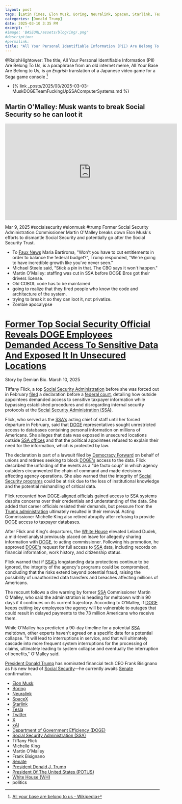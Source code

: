```yaml
---
layout: post
tags: [Latin Times, Elon Musk, Boring, Neuralink, SpaceX, Starlink, Tesla, Twitter, X, xAI, Department of Government Efficiency (DOGE), Social Security Administration (SSA), Tiffany Flick, Michelle King, Martin O’Malley, Frank Bisignano, Senate, President Donald J. Trump, President Of The United States (POTUS), White House (WH), politics]
categories: [Donald Trump]
date: 2025-03-10 3:35 PM
excerpt: ''
#image: 'BASEURL/assets/blog/img/.png'
#description:
#permalink:
title: "All Your Personal Identifiable Information (PII) Are Belong To Us!"
---
```



@RalphHightower: The title,  All Your Personal Identifiable Information (PII) Are Belong To Us, is a paraphrase from an old internet meme, All Your Base Are Belong to Us, is an *Engrish* translation of a Japanese video game for a Sega game console [^1]

[^1]: [All your base are belong to us - Wikipedia](https://en.wikipedia.org/wiki/All_your_base_are_belong_to_us)

- {% link _posts/2025/03/2025-03-03-MuskDOGETeamFuckingUpSSAComputerSystems.md %}

## Martin O'Malley: Musk wants to break Social Security so he can loot it

<iframe width="560" height="315" src="https://www.youtube.com/embed/L5EUeCn81Wg?si=QkJUNtEySdbCISif" title="YouTube video player" frameborder="0" allow="accelerometer; autoplay; clipboard-write; encrypted-media; gyroscope; picture-in-picture; web-share" referrerpolicy="strict-origin-when-cross-origin" allowfullscreen></iframe>

Mar 9, 2025  #socialsecurity #elonmusk #trump
Former Social Security Administration Commissioner Martin O'Malley breaks down Elon Musk's efforts to dismantle Social Security and potentially go after the Social Security Trust. 

- To [Faux News](https://www.foxnews.com/) Maria Bartiroma, "Won't you have to cut entitlements in order to balance the federal budget?", Trump responded, "We're going to have incredible growth like you've never seen."
- Michael Steele said, "Stick a pin in that. The CBO says it won't happen."
- Martin O'Malley: staffing was cut in SSA before DOGE Bros got their drivers license. 
- Old COBOL code has to be maintained 
- going to realize that they fired people who know the code and architecture of the system. 
- trying to break it so they can loot it, not privatize.
- Zombie apocalypse 

# [Former Top Social Security Official Reveals DOGE Employees Demanded Access To Sensitive Data And Exposed It In Unsecured Locations](https://www.latintimes.com/former-top-social-security-official-reveals-doge-employees-demanded-access-sensitive-data-exposed-577953)

Story by Demian Bio. March 10, 2025

Tiffany Flick, a top [Social Security Administration](https://www.ssa.gov/) before she was forced out in February [filed](https://www.washingtonpost.com/politics/2025/03/10/musk-social-security-data-doge-trump/) a declaration before a [federal court](https://www.uscourts.gov/), detailing how outside appointees demanded access to sensitive taxpayer information while bypassing established procedures and disregarding internal security protocols at the [Social Security Administration (SSA)](https://www.ssa.gov/).

Flick, who served as the [SSA's](https://www.ssa.gov/) acting chief of staff until her forced departure in February, said that [DOGE]() representatives sought unrestricted access to databases containing personal information on millions of Americans. She alleges that data was exposed in unsecured locations outside [SSA offices](https://www.ssa.gov) and that the political appointees refused to explain their need for the information, which is protected by law.

The declaration is part of a lawsuit filed by [Democracy Forward](https://democracyforward.org/) on behalf of unions and retirees seeking to block [DOGE's](https://www.doge.gov/) access to the data. Flick described the unfolding of the events as a "de facto coup" in which agency outsiders circumvented the chain of command and made decisions affecting agency operations. She also warned that the integrity of [Social Security programs](https://www.https://www.ssa.gov/) could be at risk due to the loss of institutional knowledge and the potential mishandling of critical data.

Flick recounted how [DOGE-aligned officials]() gained access to [SSA](https://www.ssa.gov/) systems despite concerns over their credentials and understanding of the data. She added that career officials resisted their demands, but pressure from the [Trump administration](https://www.whitehouse.gov/) ultimately resulted in their removal. Acting Commissioner Michelle King also retired abruptly after refusing to provide [DOGE]() access to taxpayer databases.

After Flick and King's departures, the [White House](https://www.whitehouse.gov/) elevated Leland Dudek, a mid-level analyst previously placed on leave for allegedly sharing information with [DOGE](), to acting commissioner. Following his promotion, he approved [DOGE's]() request for full access to [SSA](https://www.ssa.gov/) data, including records on financial information, work history, and citizenship status.

Flick warned that if [SSA's](https://www.ssa.gov/) longstanding data protections continue to be ignored, the integrity of the agency's programs could be compromised, concluding that the risks extend beyond potential fraud, raising the possibility of unauthorized data transfers and breaches affecting millions of Americans.

The recount follows a dire warning by former [SSA](https://www.ssa.gov/) Commissioner Martin O'Malley, who said the administration is heading for meltdown within 90 days if it continues on its current trajectory. According to O'Malley, if [DOGE]() keeps cutting key employees the agency will be vulnerable to outages that could result in delayed payments to the 73 million Americans who receive them.

While O'Malley has predicted a 90-day timeline for a potential [SSA](https://www.ssa.gov/) meltdown, other experts haven't agreed on a specific date for a potential collapse. "It will lead to interruptions in service, and that will ultimately cascade into more frequent system interruptions for the processing of claims, ultimately leading to system collapse and eventually the interruption of benefits," O'Malley said.

[President Donald Trump](https://www.https://www.whitehouse.gov/administration/donald-j-trump) has nominated financial tech CEO Frank Bisignano as his new head of [Social Security](https://www.ssa.gov/)—he currently awaits [Senate](https:www.senate.gov/) confirmation.

- [Elon Musk](https://x.com/elonmusk/)
- [Boring](https://www.boringcompany.com/)
- [Neuralink](https://neuralink.com/)
- [SpaceX](https://www.spacex.com/)
- [Starlink](https://www.starlink.com/)
- [Tesla](https://www.tesla.com/)
- [Twitter](https://twitter.com/)
- [ X ](https://x.com/)
- [xAI](https://x.ai/)
- [Department of Government Efficiency (DOGE)](https://www.doge.gov/)
- [Social Security Administration (SSA)](https://www.ssa.gov/)
- Tiffany Flick
- Michelle King
- Martin O'Malley
- Frank Bisignano
- [Senate](https://www.senate.gov/)
- [President Donald J. Trump](https://www.whitehouse.gov/administration/donald-j-trump/)
- [President Of The United States (POTUS)](https://www.whitehouse.gov/)
- [White House (WH)](https://www.whitehouse.gov/)
- politics
